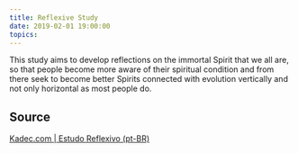 ```yaml
---
title: Reflexive Study
date: 2019-02-01 19:00:00
topics:
---
```


This study aims to develop reflections on the immortal Spirit that we all are,
so that people become more aware of their spiritual condition and from there
seek to become better Spirits connected with evolution vertically and not only
horizontal as most people do.


## Source
[Kadec.com | Estudo Reflexivo (pt-BR)](http://www.kardec.com/Estudo-Reflexivo.html)
